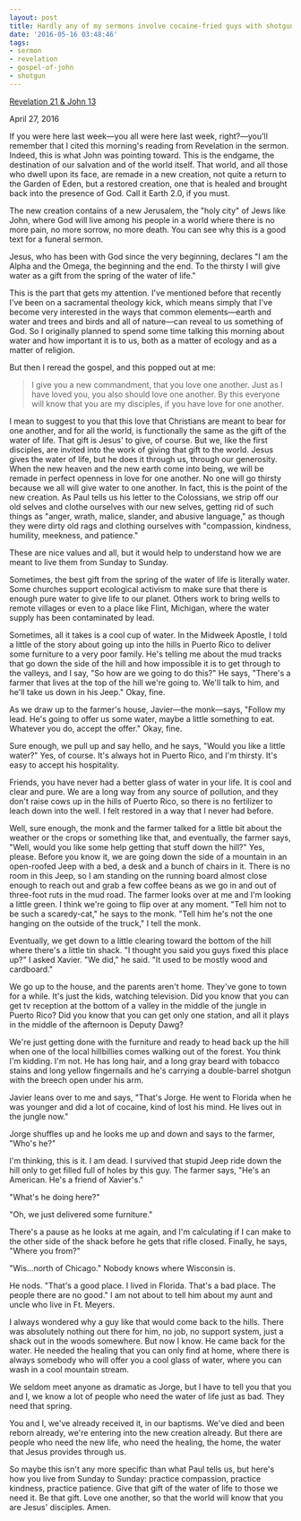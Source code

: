 ```yaml
---
layout: post
title: Hardly any of my sermons involve cocaine-fried guys with shotguns, tbh
date: '2016-05-16 03:48:46'
tags:
- sermon
- revelation
- gospel-of-john
- shotgun
---
```


[Revelation 21 & John 13](http://bible.oremus.org/?ql=330370121)

April 27, 2016

If you were here last week—you all were here last week, right?—you'll remember that I cited this morning's reading from Revelation in the sermon. Indeed, this is what John was pointing toward. This is the endgame, the destination of our salvation and of the world itself. That world, and all those who dwell upon its face, are remade in a new creation, not quite a return to the Garden of Eden, but a restored creation, one that is healed and brought back into the presence of God. Call it Earth 2.0, if you must. 

The new creation contains of a new Jerusalem, the "holy city" of Jews like John, where God will live among his people in a world where there is no more pain, no more sorrow, no more death. You can see why this is a good text for a funeral sermon.

Jesus, who has been with God since the very beginning, declares "I am the Alpha and the Omega, the beginning and the end. To the thirsty I will give water as a gift from the spring of the water of life."

This is the part that gets my attention. I've mentioned before that recently I've been on a sacramental theology kick, which means simply that I've become very interested in the ways that common elements—earth and water and trees and birds and all of nature—can reveal to us something of God. So I originally planned to spend some time talking this morning about water and how important it is to us, both as a matter of ecology and as a matter of religion.

But then I reread the gospel, and this popped out at me:

>I give you a new commandment, that you love one another. Just as I have loved you, you also should love one another. By this everyone will know that you are my disciples, if you have love for one another.

I mean to suggest to you that this love that Christians are meant to bear for one another, and for all the world, is functionally the same as the gift of the water of life. That gift is Jesus' to give, of course. But we, like the first disciples, are invited into the work of giving that gift to the world. Jesus gives the water of life, but he does it through us, through our generosity. When the new heaven and the new earth come into being, we will be remade in perfect openness in love for one another. No one will go thirsty because we all will give water to one another. In fact, this is the point of the new creation. As Paul tells us his letter to the Colossians, we strip off our old selves and clothe ourselves with our new selves, getting rid of such things as "anger, wrath, malice, slander, and abusive language," as though they were dirty old rags and clothing ourselves with "compassion, kindness, humility, meekness, and patience."

These are nice values and all, but it would help to understand how we are meant to live them from Sunday to Sunday.

Sometimes, the best gift from the spring of the water of life is literally water. Some churches support ecological activism to make sure that there is enough pure water to give life to our planet. Others work to bring wells to remote villages or even to a place like Flint, Michigan, where the water supply has been contaminated by lead.

Sometimes, all it takes is a cool cup of water. In the Midweek Apostle, I told a little of the story about going up into the hills in Puerto Rico to deliver some furniture to a very poor family. He's telling me about the mud tracks that go down the side of the hill and how impossible it is to get through to the valleys, and I say, "So how are we going to do this?" He says, "There's a farmer that lives at the top of the hill we're going to. We'll talk to him, and he'll take us down in his Jeep." Okay, fine.

As we draw up to the farmer's house, Javier—the monk—says, "Follow my lead. He's going to offer us some water, maybe a little something to eat. Whatever you do, accept the offer." Okay, fine.

Sure enough, we pull up and say hello, and he says, "Would you like a little water?" Yes, of course. It's always hot in Puerto Rico, and I'm thirsty. It's easy to accept his hospitality.

Friends, you have never had a better glass of water in your life. It is cool and clear and pure. We are a long way from any source of pollution, and they don't raise cows up in the hills of Puerto Rico, so there is no fertilizer to leach down into the well. I felt restored in a way that I never had before.

Well, sure enough, the monk and the farmer talked for a little bit about the weather or the crops or something like that, and eventually, the farmer says, "Well, would you like some help getting that stuff down the hill?" Yes, please. Before you know it, we are going down the side of a mountain in an open-roofed Jeep with a bed, a desk and a bunch of chairs in it. There is no room in this Jeep, so I am standing on the running board almost close enough to reach out and grab a few coffee beans as we go in and out of three-foot ruts in the mud road. The farmer looks over at me and I'm looking a little green. I think we're going to flip over at any moment. "Tell him not to be such a scaredy-cat," he says to the monk. "Tell him he's not the one hanging on the outside of the truck," I tell the monk.

Eventually, we get down to a little clearing toward the bottom of the hill where there's a little tin shack. "I thought you said you guys fixed this place up?" I asked Xavier. "We did," he said. "It used to be mostly wood and cardboard."

We go up to the house, and the parents aren't home. They've gone to town for a while. It's just the kids, watching television. Did you know that you can get tv reception at the bottom of a valley in the middle of the jungle in Puerto Rico? Did you know that you can get only one station, and all it plays in the middle of the afternoon is Deputy Dawg?

We're just getting done with the furniture and ready to head back up the hill when one of the local hillbillies comes walking out of the forest. You think I'm kidding. I'm not. He has long hair, and a long gray beard with tobacco stains and long yellow fingernails and he's carrying a double-barrel shotgun with the breech open under his arm. 

Javier leans over to me and says, "That's Jorge. He went to Florida when he was younger and did a lot of cocaine, kind of lost his mind. He lives out in the jungle now."

Jorge shuffles up and he looks me up and down and says to the farmer, "Who's he?"

I'm thinking, this is it. I am dead. I survived that stupid Jeep ride down the hill only to get filled full of holes by this guy. The farmer says, "He's an American. He's a friend of Xavier's."

"What's he doing here?"

"Oh, we just delivered some furniture."

There's a pause as he looks at me again, and I'm calculating if I can make to the other side of the shack before he gets that rifle closed. Finally, he says, "Where you from?"

"Wis…north of Chicago." Nobody knows where Wisconsin is.

He nods. "That's a good place. I lived in Florida. That's a bad place. The people there are no good." I am not about to tell him about my aunt and uncle who live in Ft. Meyers.

I always wondered why a guy like that would come back to the hills. There was absolutely nothing out there for him, no job, no support system, just a shack out in the woods somewhere. But now I know. He came back for the water. He needed the healing that you can only find at home, where there is always somebody who will offer you a cool glass of water, where you can wash in a cool mountain stream.

We seldom meet anyone as dramatic as Jorge, but I have to tell you that you and I, we know a lot of people who need the water of life just as bad. They need that spring.

You and I, we've already received it, in our baptisms. We've died and been reborn already, we're entering into the new creation already. But there are people who need the new life, who need the healing, the home, the water that Jesus provides through us.

So maybe this isn't any more specific than what Paul tells us, but here's how you live from Sunday to Sunday: practice compassion, practice kindness, practice patience. Give that gift of the water of life to those we need it. Be that gift. Love one another, so that the world will know that you are Jesus' disciples. Amen.